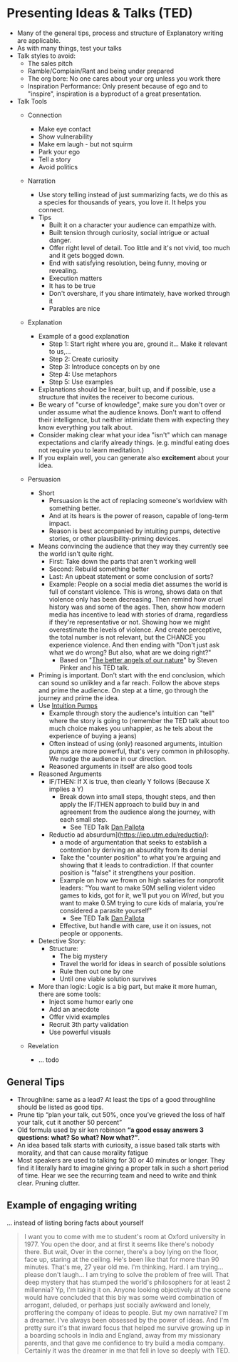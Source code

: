 
# Presenting Ideas & Talks (TED)

* Many of the general tips, process and structure of Explanatory writing are applicable.
* As with many things, test your talks
* Talk styles to avoid:
   * The sales pitch
   * Ramble/Complain/Rant and being under prepared
   * The org bore: No one cares about your org unless you work there
   * Inspiration Performance: Only present because of ego and to "inspire", inspiration is a byproduct of a great presentation.
* Talk Tools
   * Connection
      * Make eye contact
      * Show vulnerability
      * Make em laugh - but not squirm
      * Park your ego
      * Tell a story
      * Avoid politics
   * Narration
      * Use story telling instead of just summarizing facts, we do this as a species for thousands of years, you love it. It helps you connect.
      * Tips
         * Built it on a character your audience can empathize with.
         * Built tension through curiosity, social intrigue or actual danger.
         * Offer right level of detail. Too little and it's not vivid, too much and it gets bogged down.
         * End with satisfying resolution, being funny, moving or revealing.
         * Execution matters
         * It has to be true
         * Don't overshare, if you share intimately, have worked through it
         * Parables are nice
   * Explanation 
      * Example of a good explanation
         * Step 1: Start right where you are, ground it... Make it relevant to us,...
         * Step 2: Create curiosity 
         * Step 3: Introduce concepts on by one
         * Step 4: Use metaphors
         * Step 5: Use examples
      * Explanations should be linear, built up, and if possible, use a structure that invites the receiver to become curious. 
      * Be weary of "curse of knowledge", make sure you don't over or under assume what the audience knows. Don't want to offend their intelligence, but neither intimidate them with expecting they know everything you talk about.
      * Consider making clear what your idea "isn't" which can manage expectations and clarify already things. (e.g. mindful eating does not require you to learn meditation.)
      * If you explain well, you can generate also **excitement** about your idea.
   * Persuasion
      * Short
         * Persuasion is the act of replacing someone's worldview with something better.
         * And at its hears is the power of reason, capable of long-term impact.
         * Reason is best accompanied by intuiting pumps, detective stories, or other plausibility-priming devices.
      * Means convincing the audience that they way they currently see the world isn't quite right.
         * First: Take down the parts that aren't working well
         * Second: Rebuild something better
         * Last: An upbeat statement or some conclusion of sorts?
         * Example: People on a social media diet assumes the world is full of constant violence. This is wrong, shows data on that violence only has been decreasing. Then remind how cruel history was and some of the ages. Then, show how modern media has incentive to lead with stories of drama, regardless if they're representative or not. Showing how we might overestimate the levels of violence. And create perceptive, the total number is not relevant, but the CHANCE you experience violence. And then ending with "Don't just ask what we do wrong? But also, what are we doing right?"
            * Based on "[The better angels of our nature](https://www.goodreads.com/book/show/13543093-the-better-angels-of-our-nature)" by Steven Pinker and his TED talk.
      * Priming is important. Don't start with the end conclusion, which can sound so unlikley and a far reach. Follow the above steps and prime the audience. On step at a time, go through the journey and prime the idea.
      * Use [Intuition Pumps](https://en.wikipedia.org/wiki/Intuition_pump)
         * Example through story the audience's intuition can "tell" where the story is going to (remember the TED talk about too much choice makes you unhappier, as he tels about the experience of buying a jeans)
         * Often instead of using (only) reasoned arguments, intuition pumps are more powerful, that's very common in philosophy. We nudge the audience in our direction.
         * Reasoned arguments in itself are also good tools
      * Reasoned Arguments
         * IF/THEN: If X is true, then clearly Y follows (Because X implies a Y)
            * Break down into small steps, thought steps, and then apply the IF/THEN approach to build buy in and agreement from the audience along the journey, with each small step.
               * See TED Talk [Dan Pallota](https://youtu.be/bfAzi6D5FpM?si=ZzSjRouYmUCh7u1y)
         * Reductio ad absurdum](https://iep.utm.edu/reductio/):
            *  a mode of argumentation that seeks to establish a contention by deriving an absurdity from its denial
            * Take the "counter position" to what you're arguing and showing that it leads to contradiction. If that counter position is "false" it strengthens your position.
            * Example on how we frown on high salaries for nonprofit leaders: "You want to make 50M selling violent video games to kids, got for it, we'll put you on *Wired*, but you want to make 0.5M trying to cure kids of malaria, you're considered a parasite yourself"
               * See TED Talk [Dan Pallota](https://youtu.be/bfAzi6D5FpM?si=ZzSjRouYmUCh7u1y)
            * Effective, but handle with care, use it on issues, not people or opponents. 
      * Detective Story: 
         * Structure: 
            * The big mystery
            * Travel the world for ideas in search of possible solutions
            * Rule then out one by one
            * Until one viable solution survives
      * More than logic: Logic is a big part, but make it more human, there are some tools:
         * Inject some humor early one
         * Add an anecdote
         * Offer vivid examples
         * Recruit 3th party validation
         * Use powerful visuals

   * Revelation
      * ... todo

## General Tips
* Throughline: same as a lead? At least the tips of a good throughline should be listed as good tips.
* Prune tip “plan your talk, cut 50%, once you’ve grieved the loss of half your talk, cut it another 50 percent” 
* Old formula used by sir ken robinson **“a good essay answers 3 questions: what? So what? Now what?”**.
* An idea based talk starts with curiosity, a issue based talk starts with morality, and that can cause morality fatigue
* Most speakers are used to talking for 30 or 40 minutes or longer. They find it literally hard to imagine giving a proper talk in such a short period of time. Hear we see the recurring team and need to write and think clear. Pruning clutter.


## Example of engaging writing

... instead of listing boring facts about yourself

> I want you to come with me to student's room at Oxford university in 1977. You open the door, and at first it seems like there's nobody there.
> But wait, Over in the corner, there's a boy lying on the floor, face up, staring at the ceiling. He's been like that for more than 90 minutes. That's me, 27 year old me. I'm thinking. Hard. I am trying... please don't laugh... I am trying to solve the problem of free will. That deep mystery that has stumped the world's philosophers for at least 2 millennia? Yp, I'm taking it on.
> Anyone looking objectively at the scene would have concluded that this biy was some weird combination of arrogant, deluded, or perhaps just socially awkward and lonely, proffering the company of ideas to people.
> But my own narrative? I'm a dreamer. I've always been obsessed by the power of ideas. And I'm pretty sure it's that inward focus that helped me survive growing up in a boarding schools in India and England, away from my missionary parents, and that gave me confidence to try build a media company. Certainly it was the dreamer in me that fell in love so deeply with TED.
